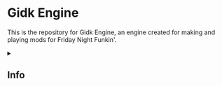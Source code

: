 # Gidk Engine

This is the repository for Gidk Engine, an engine created for making and playing mods for Friday Night Funkin'.
<details>
  <summary><h2>Info</h2></summary>

<details>
  <summary>To Do</summary>

- Custom Events
- Custom Shaders
- Custom Dialogue
- Custom Note Skin
- Custom Note Type

</details>

<details>
  <summary>Credits</summary>

* [Gidk](https://github.com/Gidk-g) - Programmer of Gidk Engine
* [Teotm](https://github.com/teotm) - Assistant Programmer of Gidk Engine
* [Leather128](https://github.com/Leather128) - Programmer of [Funkin Multikey](https://github.com/Leather128/Funkin-Multikey)

</details>

<details>
  <summary>Compiling The Game</summary>

1. [Install git-scm](https://git-scm.com/downloads) if you don't have it already.
2. [Install Haxe](https://haxe.org/download/)
3. Open up your Command Prompt/PowerShell or Terminal and type in these following commands in order to install the Haxelibs needed specifically for *Gidk Engine*:
```
haxelib install hmm
haxelib run hmm install
```
4. If you run on Windows, install [Visual Studio Community 2019](https://visualstudio.microsoft.com/thank-you-downloading-visual-studio/?sku=community&rel=16&utm_medium=microsoft&utm_source=docs.microsoft.com&utm_campaign=download+from+relnotes&utm_content=vs2019ga+button) using these specific components in `Individual Components` instead of selecting the normal options:
```
* MSVC v142 - VS 2019 C++ x64/x86 build tools
* Windows SDK (10.0.17763.0)
```
5. Run `lime test <windows/linux/mac>`, choosing your OS. (Ex. `lime test windows`)

</details>
</details>
